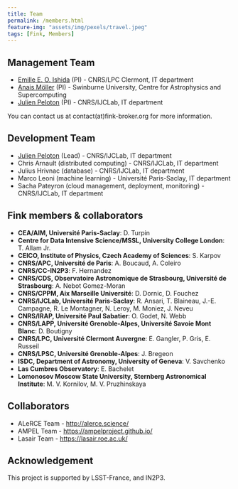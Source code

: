 ```yaml
---
title: Team
permalink: /members.html
feature-img: "assets/img/pexels/travel.jpeg"
tags: [Fink, Members]
---
```


## Management Team

- [Emille E. O. Ishida](https://www.emilleishida.com/) (PI) - CNRS/LPC Clermont, IT department
- [Anais Möller](https://www.mso.anu.edu.au/~anais/index.html) (PI) - Swinburne University, Centre for Astrophysics and Supercomputing
- [Julien Peloton](https://github.com/JulienPeloton) (PI) - CNRS/IJCLab, IT department

You can contact us at contact(at)fink-broker.org for more information.

## Development Team

- [Julien Peloton](https://github.com/JulienPeloton) (Lead) - CNRS/IJCLab, IT department
- Chris Arnault (distributed computing) - CNRS/IJCLab, IT department
- Julius Hrivnac (database) - CNRS/IJCLab, IT department
- Marco Leoni (machine learning) - Université Paris-Saclay, IT department
- Sacha Pateyron (cloud management, deployment, monitoring) - CNRS/IJCLab, IT department

## Fink members & collaborators

* **CEA/AIM, Université Paris-Saclay**: D. Turpin
* **Centre for Data Intensive Science/MSSL, University College London**: T. Allam Jr.
* **CEICO, Institute of Physics, Czech Academy of Sciences**: S. Karpov
* **CNRS/APC, Université de Paris**: A. Boucaud, A. Coleiro
* **CNRS/CC-IN2P3**: F. Hernandez
* **CNRS/CDS, Observatoire Astronomique de Strasbourg, Université de Strasbourg**: A. Nebot Gomez-Moran
* **CNRS/CPPM, Aix Marseille Université**: D. Dornic, D. Fouchez
* **CNRS/IJCLab, Université Paris-Saclay**: R. Ansari, T. Blaineau, J.-E. Campagne, R. Le Montagner, N. Leroy, M. Moniez, J. Neveu
* **CNRS/IRAP, Université Paul Sabatier**: O. Godet, N. Webb
* **CNRS/LAPP, Université Grenoble-Alpes, Université Savoie Mont Blanc**: D. Boutigny
* **CNRS/LPC, Université Clermont Auvergne**: E. Gangler, P. Gris, E. Russeil
* **CNRS/LPSC, Université Grenoble-Alpes**: J. Bregeon
* **ISDC, Department of Astronomy, University of Geneva**: V. Savchenko
* **Las Cumbres Observatory**: E. Bachelet
* **Lomonosov Moscow State University, Sternberg Astronomical Institute**: M. V. Kornilov, M. V.  Pruzhinskaya

## Collaborators

- ALeRCE Team - http://alerce.science/
- AMPEL Team - https://ampelproject.github.io/
- Lasair Team - https://lasair.roe.ac.uk/

## Acknowledgement

This project is supported by LSST-France, and IN2P3.
